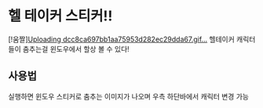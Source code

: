 # 헬 테이커 스티커!!
[!움짤][Uploading dcc8ca697bb1aa75953d282ec29dda67.gif…]()
헬테이커 캐릭터들이 춤추는걸 윈도우에서 할상 볼 수 있다!

## 사용법
실행하면 윈도우 스티커로 춤추는 이미지가 나오며 
우측 하단바에서 캐릭터 변경 가능

